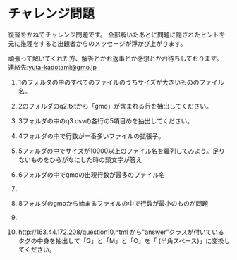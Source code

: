 # チャレンジ問題

復習をかねてチャレンジ問題です。
全部解いたあとに問題に隠されたヒントを元に推理をすると出題者からのメッセージが浮かび上がります。

頑張って解いてくれた方、解答とかお返事とか感想とかお待ちしております。
連絡先:yuta-kadotami@gmo.jp
 
1. 1のフォルダの中のすべてのファイルのうちサイズが大きいもののファイル名。

2. 2のフォルダのq2.txtから「gmo」が含まれる行を抽出してください。

3. 3フォルダの中のq3.csvの各行の5項目めを抽出してください。

4. 4フォルダの中で行数が一番多いファイルの拡張子。

5. 5フォルダの中でサイズが10000以上のファイル名を羅列してみよう。足りないものをひらがなにした時の頭文字が答え

6. 6フォルダの中でgmoの出現行数が最多のファイル名

7. 

8. 8フォルダのgmoから始まるファイルの中で行数が最小のものが問題

9. 

10. http://163.44.172.208/question10.html から"answer"クラスが付いているタグの中身を抽出して「G」と「M」と「O」を「 (半角スペース)」に変換してください。